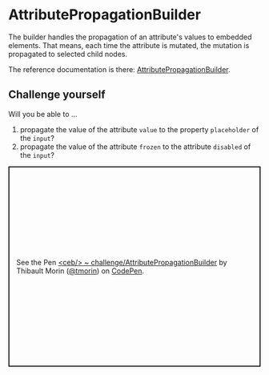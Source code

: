 # AttributePropagationBuilder

The builder handles the propagation of an attribute's values to embedded elements.
That means, each time the attribute is mutated, the mutation is propagated to selected child nodes.

The reference documentation is there: [AttributePropagationBuilder](../api/classes/AttributePropagationBuilder.html).

## Challenge yourself

Will you be able to ...
1. propagate the value of the attribute `value` to the property `placeholder` of the `input`?
2. propagate the value of the attribute `frozen` to the attribute `disabled` of the `input`?

<p class="codepen" data-height="400" data-theme-id="light" data-default-tab="js,result" data-slug-hash="qBmYKwe" data-editable="true" data-user="tmorin" style="height: 400px; box-sizing: border-box; display: flex; align-items: center; justify-content: center; border: 2px solid; margin: 1em 0; padding: 1em;">
  <span>See the Pen <a href="https://codepen.io/tmorin/pen/qBmYKwe">
  &lt;ceb/&gt; ~ challenge/AttributePropagationBuilder</a> by Thibault Morin (<a href="https://codepen.io/tmorin">@tmorin</a>)
  on <a href="https://codepen.io">CodePen</a>.</span>
</p>
<script async src="https://cpwebassets.codepen.io/assets/embed/ei.js"></script>
